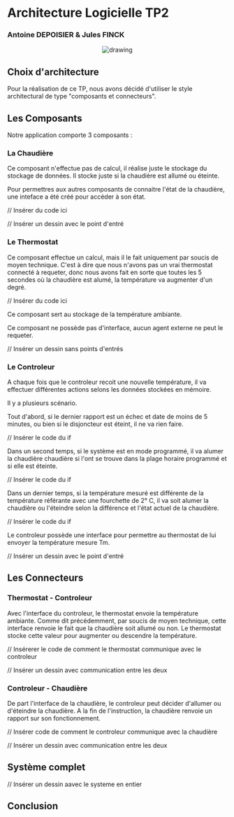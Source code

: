 # Architecture Logicielle TP2
### Antoine DEPOISIER & Jules FINCK

<p align="center">
  <img src="images/archi2.png" alt="drawing"/>
</p>

## Choix d'architecture

Pour la réalisation de ce TP, nous avons décidé d'utiliser le style architectural de type "composants et connecteurs".

## Les Composants

Notre application comporte 3 composants : 

### La Chaudière

Ce composant n'effectue pas de calcul, il réalise juste le stockage du stockage de données. Il stocke juste si la chaudière est allumé ou éteinte.

Pour permettres aux autres composants de connaitre l'état de la chaudière, une inteface a été créé pour accéder à son état.

// Insérer du code ici

// Insérer un dessin avec le point d'entré

### Le Thermostat

Ce composant effectue un calcul, mais il le fait uniquement par soucis de moyen technique. C'est à dire que nous n'avons pas un vrai thermostat connecté à requeter, donc nous avons fait en sorte que toutes les 5 secondes où la chaudière est alumé, la température va augmenter d'un degré.

// Insérer du code ici

Ce composant sert au stockage de la température ambiante.

Ce composant ne possède pas d'interface, aucun agent externe ne peut le requeter.

// Insérer un dessin sans points d'entrés

### Le Controleur

A chaque fois que le controleur recoit une nouvelle température, il va effectuer différentes actions selons les données stockées en mémoire.

Il y a plusieurs scénario.

Tout d'abord, si le dernier rapport est un échec et date de moins de 5 minutes, ou bien si le disjoncteur est éteint, il ne va rien faire.

// Insérer le code du if

Dans un second temps, si le système est en mode programmé, il va alumer la chaudière chaudière si l'ont se trouve dans la plage horaire programmé et si elle est éteinte.

// Insérer le code du if 

Dans un dernier temps, si la température mesuré est différente de la température référante avec une fourchette de 2° C, il va soit alumer la chaudière ou l'éteindre selon la différence et l'état actuel de la chaudière.

// Insérer le code du if

Le controleur possède une interface pour permettre au thermostat de lui envoyer la température mesure Tm.

// Insérer un dessin avec le point d'entré

## Les Connecteurs

### Thermostat - Controleur

Avec l'interface du controleur, le thermostat envoie la température ambiante.
Comme dit précédemment, par soucis de moyen technique, cette interface renvoie le fait que la chaudière soit allumé ou non.
Le thermostat stocke cette valeur pour augmenter ou descendre la température.

// Insérerer le code de comment le thermostat communique avec le controleur

// Insérer un dessin avec communication entre les deux

### Controleur - Chaudière

De part l'interface de la chaudière, le controleur peut décider d'allumer ou d'éteindre la chaudière.
A la fin de l'instruction, la chaudière renvoie un rapport sur son fonctionnement.

// Insérer code de comment le controleur communique avec la chaudière

// Insérer un dessin avec communication entre les deux

## Système complet

// Insérer un dessin aavec le systeme en entier

## Conclusion


